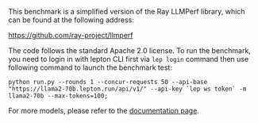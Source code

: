 This benchmark is a simplified version of the Ray LLMPerf library, which can
be found at the following address:

https://github.com/ray-project/llmperf

The code follows the standard Apache 2.0 license. To run the benchmark, you need to login in with lepton CLI first via `lep login` command then use following command to launch the benchmark test:
```
python run.py --rounds 1 --concur-requests 50 --api-base "https://llama2-70b.lepton.run/api/v1/" --api-key `lep ws token` -m llama2-70b --max-tokens=100;
```

For more models, please refer to the [documentation page](https://www.lepton.ai/references/llm_models).
